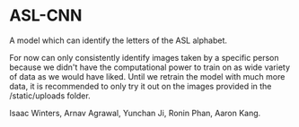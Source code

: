 # ASL-CNN
A model which can identify the letters of the ASL alphabet.

For now can only consistently identify images taken by a specific person because we didn't have the computational power to train on as wide variety of data as we would have liked. Until we retrain the model with much more data, it is recommended to only try it out on the images provided in the /static/uploads folder.

Isaac Winters, Arnav Agrawal, Yunchan Ji, Ronin Phan, Aaron Kang.
